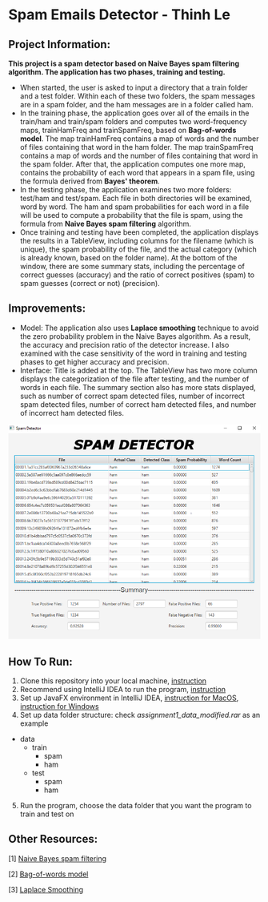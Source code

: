 # Spam Emails Detector - Thinh Le

## Project Information:

**This project is a spam detector based on Naive Bayes spam filtering algorithm. The application has two phases, training and testing.**

-   When started, the user is asked to input a directory that a train folder and a test folder. Within each of these two folders, the spam messages are in a spam folder, and the ham messages are in a folder called ham.
-   In the training phase, the application goes over all of the emails in the train/ham and train/spam folders and computes two word-frequency maps, trainHamFreq and trainSpamFreq, based on **Bag-of-words model**. The map trainHamFreq contains a map of words and the number of files containing that word in the ham folder. The map trainSpamFreq contains a map of words and the number of files containing that word in the spam folder. After that, the application computes one more map, contains the probability of each word that appears in a spam file, using the formula derived from **Bayes' theorem**.
-   In the testing phase, the application examines two more folders: test/ham and test/spam. Each file in both directories will be examined, word by word. The ham and spam probabilities for each word in a file will be used to compute a probability that the file is spam, using the formula from **Naive Bayes spam filtering** algorithm.
-   Once training and testing have been completed, the application displays the results in a TableView, including columns for the filename (which is unique), the spam probability of the file, and the actual category (which is already known, based on the folder name). At the bottom of the window, there are some summary stats, including the percentage of correct guesses (accuracy) and the ratio of correct positives (spam) to
    spam guesses (correct or not) (precision).

## Improvements:

-   Model: The application also uses **Laplace smoothing** technique to avoid the zero probability problem in the Naive Bayes algorithm. As a result, the accuracy and precision ratio of the detector increase. I also examined with the case sensitivity of the word in training and testing phases to get higher accuracy and precision.
-   Interface: Title is added at the top. The TableView has two more column displays the categorization of the file after testing, and the number of words in each file. The summary section also has more stats displayed, such as number of correct spam detected files, number of incorrect spam detected files, number of correct ham detected files, and number of incorrect ham detected files.

![ui](ui.PNG)

## How To Run:

1. Clone this repository into your local machine, [instruction](https://docs.github.com/en/github/creating-cloning-and-archiving-repositories/cloning-a-repository)
2. Recommend using IntelliJ IDEA to run the program, [instruction](https://www.jetbrains.com/idea/download/#section=windows)
3. Set up JavaFX environment in IntelliJ IDEA, [instruction for MacOS](https://www.jetbrains.com/help/idea/javafx.html), [instruction for Windows](https://youtu.be/Ope4icw6bVk)
4. Set up data folder structure: check _assignment1_data_modified.rar_ as an example

-   data
    -   train
        -   spam
        -   ham
    -   test
        -   spam
        -   ham

5. Run the program, choose the data folder that you want the program to train and test on

## Other Resources:

[1] [Naive Bayes spam filtering](https://en.wikipedia.org/wiki/Naive_Bayes_spam_filtering)

[2] [Bag-of-words model](https://en.wikipedia.org/wiki/Bag-of-words_model)

[3] [Laplace Smoothing](https://en.wikipedia.org/wiki/Additive_smoothing)
